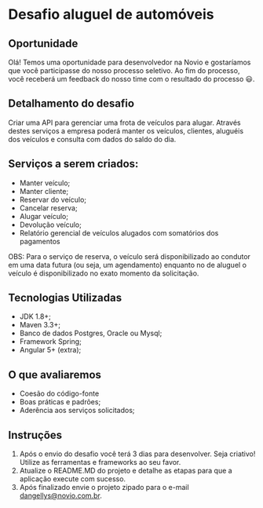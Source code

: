 # Desafio aluguel de automóveis

## Oportunidade

Olá! Temos uma oportunidade para desenvolvedor na Novio e gostaríamos que você participasse do nosso processo seletivo. Ao fim do processo, você receberá um feedback do nosso time com o resultado do processo 😃.

## Detalhamento do desafio

Criar uma API para gerenciar uma frota de veículos para alugar. Através destes serviços a empresa poderá manter os veículos, clientes, aluguéis dos veículos e consulta com dados do saldo do dia.

## Serviços a serem criados:

 - Manter veículo;
 - Manter cliente;
 - Reservar do veículo;
 - Cancelar reserva;
 - Alugar veículo;
 - Devolução veículo;
 - Relatório gerencial de veículos alugados com somatórios dos pagamentos

OBS: Para o serviço de reserva, o veículo será disponibilizado ao condutor em uma data futura (ou seja, um agendamento) enquanto no de aluguel o veículo é disponibilizado no exato momento da solicitação.

## Tecnologias Utilizadas

 - JDK 1.8+;
 - Maven 3.3+;
 - Banco de dados Postgres, Oracle ou Mysql;
 - Framework Spring;
 - Angular 5+ (extra);

## O que avaliaremos

 - Coesão do código-fonte
 - Boas práticas e padrões;
 - Aderência aos serviços solicitados;

## Instruções

1. Após o envio do desafio você terá 3 dias para desenvolver. Seja criativo! Utilize as ferramentas e frameworks ao seu favor.
2. Atualize o README.MD do projeto e detalhe as etapas para que a aplicação execute com sucesso.
3. Após finalizado envie o projeto zipado para o e-mail dangellys@novio.com.br.
